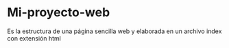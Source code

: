 # Mi-proyecto-web
Es la estructura de una página sencilla web y elaborada en un archivo index con extensión html
